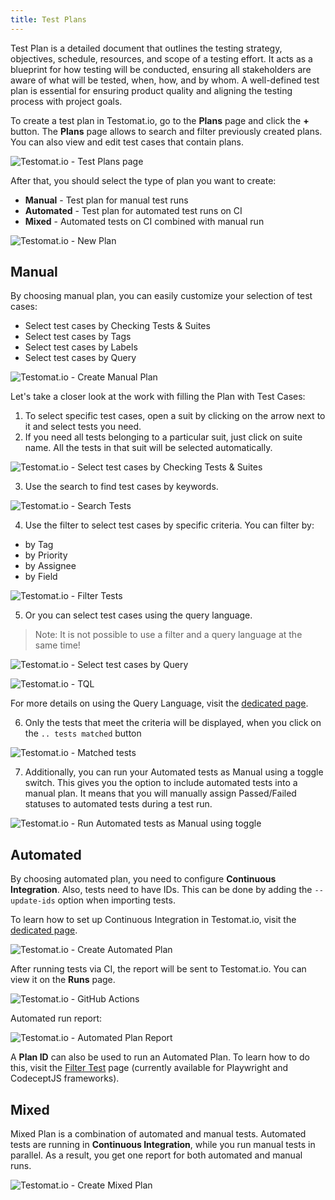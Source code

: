 ```yaml
---
title: Test Plans
---
```


Test Plan is a detailed document that outlines the testing strategy, objectives, schedule, resources, and scope of a testing effort. It acts as a blueprint for how testing will be conducted, ensuring all stakeholders are aware of what will be tested, when, how, and by whom. A well-defined test plan is essential for ensuring product quality and aligning the testing process with project goals.

To create a test plan in Testomat.io, go to the **Plans** page and click the **+** button. The **Plans** page allows to search and filter previously created plans. You can also view and edit test cases that contain plans.

![Testomat.io - Test Plans page](./images/New_F3lDOnIP_2024-09-10.png)

After that, you should select the type of plan you want to create:

* **Manual** - Test plan for manual test runs
* **Automated** - Test plan for automated test runs on CI
* **Mixed** - Automated tests on CI combined with manual run

![Testomat.io - New Plan](./images/New_BVGb17Wo_2024-09-10.png)

## Manual

By choosing manual plan, you can easily customize your selection of test cases:

* Select test cases by Checking Tests & Suites
* Select test cases by Tags
* Select test cases by Labels
* Select test cases by Query

![Testomat.io - Create Manual Plan](./images/New_JxL6qSdU_2024-09-10.gif)

Let's take a closer look at the work with filling the Plan with Test Cases:

1. To select specific test cases, open a suit by clicking on the arrow next to it and select tests you need. 
2. If you need all tests belonging to a particular suit, just click on suite name. All the tests in that suit will be selected automatically.

![Testomat.io - Select test cases by Checking Tests & Suites](./images/New_fPk7pQ3N_2024-09-21.png)

3. Use the search to find test cases by keywords.

![Testomat.io - Search Tests](./images/New_ePSOfhbu_2024-09-21.png)

4. Use the filter to select test cases by specific criteria. You can filter by:

* by Tag
* by Priority
* by Assignee
* by Field

![Testomat.io - Filter Tests](./images/New_pQqT2hyj_2024-09-21.png)

5. Or you can select test cases using the query language.

> Note: It is not possible to use a filter and a query language at the same time!

![Testomat.io - Select test cases by Query](./images/New_A920SrRa_2024-09-21.png)

![Testomat.io - TQL](./images/New_KZgeLhRu_2024-09-21.png)

For more details on using the Query Language, visit the [dedicated page](https://docs.testomat.io/usage/query-language/).

6. Only the tests that meet the criteria will be displayed, when you click on the `.. tests matched` button

![Testomat.io - Matched tests](./images/New_gVfndDmF_2024-09-21.png)

7. Additionally, you can run your Automated tests as Manual using a toggle switch. This gives you the option to include automated tests into a manual plan. It means that you will manually assign Passed/Failed statuses to automated tests during a test run.

![Testomat.io - Run Automated tests as Manual using toggle](./images/New_ARLJc69t_2024-09-21.png)

## Automated

By choosing automated plan, you need to configure **Continuous Integration**. Also, tests need to have IDs. This can be done by adding the `--update-ids` option when importing tests.

To learn how to set up Continuous Integration in Testomat.io, visit the [dedicated page](https://docs.testomat.io/usage/continuous-integration/).

![Testomat.io - Create Automated Plan](./images/New_O9I32YCX_2024-09-15.gif)

After running tests via CI, the report will be sent to Testomat.io. You can view it on the **Runs** page.

![Testomat.io - GitHub Actions](./images/New_KoPkaO0N_2024-09-15.png)

Automated run report:

![Testomat.io - Automated Plan Report](./images/New_Q8Cq5xGN_2024-09-15.png)

A **Plan ID** can also be used to run an Automated Plan. To learn how to do this, visit the [Filter Test](https://docs.testomat.io/reference/reporter/pipes/testomatio/#filter-tests) page (currently available for Playwright and CodeceptJS frameworks). 

## Mixed

Mixed Plan is a combination of automated and manual tests. Automated tests are running in **Continuous Integration**, while you run manual tests in parallel. As a result, you get one report for both automated and manual runs.

![Testomat.io - Create Mixed Plan](./images/New_UhbNVumq_2024-09-15.gif)